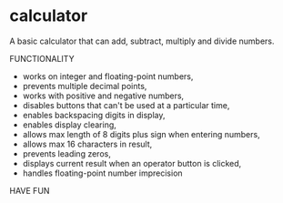 # calculator

A basic calculator that can add, subtract, multiply and divide numbers.

FUNCTIONALITY
- works on integer and floating-point numbers,
- prevents multiple decimal points,
- works with positive and negative numbers,
- disables buttons that can't be used at a particular time,
- enables backspacing digits in display,
- enables display clearing,
- allows max length of 8 digits plus sign when entering numbers,
- allows max 16 characters in result,
- prevents leading zeros,
- displays current result when an operator button is clicked,
- handles floating-point number imprecision

HAVE FUN